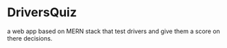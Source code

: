 # DriversQuiz
a web app based on MERN stack that test drivers and give them a score on there decisions.
